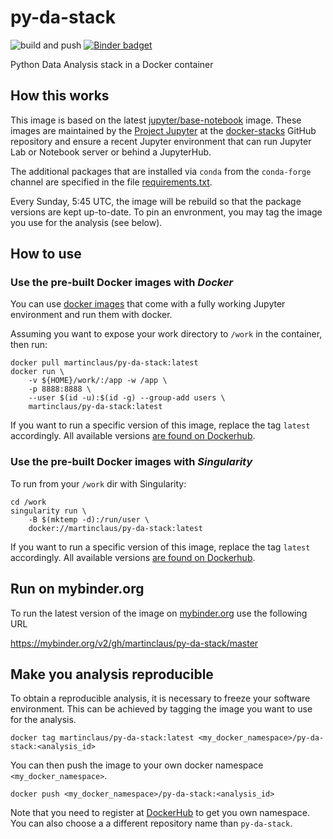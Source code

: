 # py-da-stack

![build and push](https://github.com/martinclaus/py-da-stack/workflows/build-and-push/badge.svg)
[![Binder badget](https://mybinder.org/badge_logo.svg)](https://mybinder.org/v2/gh/martinclaus/py-da-stack/master "Launch a martinclaus/py-da-stack container on mybinder.org")

Python Data Analysis stack in a Docker container

## How this works
This image is based on the latest [jupyter/base-notebook](https://hub.docker.com/r/jupyter/base-notebook) image. These images are maintained by the [Project Jupyter](https://jupyter.org) at the [docker-stacks](https://github.com/jupyter/docker-stacks) GitHub repository and ensure a recent Jupyter environment that can run Jupyter Lab or Notebook server or behind a JupyterHub.

The additional packages that are installed via `conda` from the `conda-forge` channel are specified in the file [requirements.txt](requirements.txt).

Every Sunday, 5:45 UTC, the image will be rebuild so that the package versions are kept up-to-date. To pin an envronment, you may tag the image you use for the analysis (see below). 

## How to use

### Use the pre-built Docker images with _Docker_

You can use [docker images](https://hub.docker.com/r/martinclaus/py-da-stack) that come with a fully working Jupyter environment and run them with docker.

Assuming you want to expose your work directory to `/work` in the container, then run:
```shell
docker pull martinclaus/py-da-stack:latest
docker run \
    -v ${HOME}/work/:/app -w /app \
    -p 8888:8888 \
    --user $(id -u):$(id -g) --group-add users \
    martinclaus/py-da-stack:latest
```
If you want to run a specific version of this image, replace the tag `latest` accordingly.
All available versions [are found on Dockerhub](https://hub.docker.com/r/martinclaus/py-da-stack/tags).


### Use the pre-built Docker images with _Singularity_

To run from your `/work` dir with Singularity:
```shell
cd /work
singularity run \
    -B $(mktemp -d):/run/user \
    docker://martinclaus/py-da-stack:latest
```

If you want to run a specific version of this image, replace the tag `latest` accordingly.
All available versions [are found on Dockerhub](https://hub.docker.com/r/martinclaus/py-da-stack/tags).

## Run on mybinder.org

To run the latest version of the image on [mybinder.org](https://mybinder.org) use the following URL

https://mybinder.org/v2/gh/martinclaus/py-da-stack/master

## Make you analysis reproducible

To obtain a reproducible analysis, it is necessary to freeze your software environment.
This can be achieved by tagging the image you want to use for the analysis.
```shell
docker tag martinclaus/py-da-stack:latest <my_docker_namespace>/py-da-stack:<analysis_id>
```
You can then push the image to your own docker namespace `<my_docker_namespace>`.
```shell
docker push <my_docker_namespace>/py-da-stack:<analysis_id>
```
Note that you need to register at [DockerHub](https://hub.docker.com) to get you own namespace.
You can also choose a a different repository name than `py-da-stack`.
